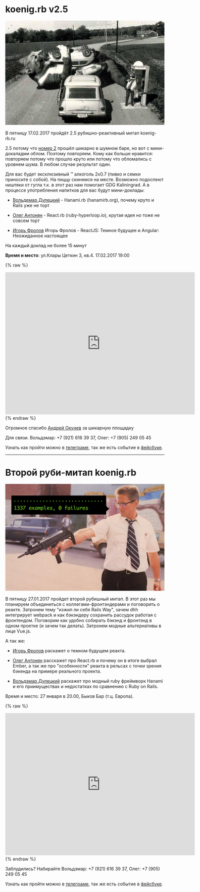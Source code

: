 # koenig.rb v2.5

![image](https://raw.githubusercontent.com/r00takaspin/koenig-rb/master/cat.jpg)

В пятницу 17.02.2017 пройдёт 2.5 рубишно-реактивный митап koenig-rb.ru

2.5 потому что [номер 2](https://www.facebook.com/events/233467427062773/) прошёл шикарно в шумном баре, но вот с мини-докаладми облом. Поэтому повторяем. Кому как больше нравится: повторяем потому что прошло круто или потому что обломались с уровнем шума. В любом случае результат один.

Для вас будет эксклюзивный ™ алкоголь 2x0.7 (пивко и семки приносите с собой). На пиццу скинемся на месте. Возможно подоспеют ништяки от гугла т.к. в этот раз нам помогает GDG Kaliningrad. А в процессе употребления напитков для вас будут мини-доклады:


- [Вольдемар Дулецкий](https://www.facebook.com/voldemar.duletskiy) - Hanami.rb (hanamirb.org), почему круто и Rails уже не торт

- [Олег Антонян](https://www.facebook.com/profile.php?id=100005362953409) - React.rb (ruby-hyperloop.io), крутая идея но тоже не совсем торт

- [Игорь Фролов](https://www.facebook.com/igorfroloff) Игорь Фролов - ReactJS: Темное будущее и Angular: Неожиданное настоящее

На каждый доклад не более 15 минут

**Время и место**: ул.Клары Цеткин 3, кв.4. 17.02.2017 19:00 

{% raw %}
<iframe src="https://www.google.com/maps/embed?pb=!1m18!1m12!1m3!1d2302.691601820321!2d20.52670901629107!3d54.750225980297266!2m3!1f0!2f0!3f0!3m2!1i1024!2i768!4f13.1!3m3!1m2!1s0x46e3158939c4f137%3A0xeead769eb640ea4c!2z0YPQuy4g0JrQu9Cw0YDRiyDQptC10YLQutC40L0sIDMsINCa0LDQu9C40L3QuNC90LPRgNCw0LQsINCa0LDQu9C40L3QuNC90LPRgNCw0LTRgdC60LDRjyDQvtCx0LsuLCAyMzYwMjk!5e0!3m2!1sru!2sru!4v1486742453962" width="600" height="450" frameborder="0" style="border:0" allowfullscreen></iframe>
{% endraw %}

Огромное спасибо [Андрей Окунев](https://www.facebook.com/andrew.okunev.3) за шикарную площадку

Для связи. Вольдэмар: +7 (921) 616 39 37, Олег: +7 (905) 249 05 45

Узнать как пройти можно в [телеграме](https://t.me/joinchat/AAAAAAuHZyPqNuzpdE3wwQ), так же есть событие в [фейсбуке](https://www.facebook.com/events/213006635770704/).

___


# Второй руби-митап koenig.rb

![image](https://raw.githubusercontent.com/r00takaspin/koenig-rb/master/7-8CwCwC_Mk.jpg)

В пятницу 27.01.2017 пройдет второй рубишный митап. В этот раз мы планируем объединиться с коллегами-фронтэндерами и поговорить о реакте. Затронем тему "изжил ли себя Rails Way", зачем dhh интегрирует webpack и как бэкэндеру сохранить рассудок работая с фронтендом. Поговорим как удобно собирать бэкэнд и фронтэнд в одном проетке (и зачем так делать). Затронем модные альтернативы в лице Vue.js.

А так же:

- [Игорь Фролов](https://www.facebook.com/igorfroloff) раскажет о темном будущем реакта.

-  [Олег Антонян](https://www.facebook.com/profile.php?id=100005362953409) расскажет про React.rb и почему он в итоге выбрал Ember, а так же про "особенности" реакта в рельсах с точки зрения бэкенда на примере реального проекта.

-  [Вольдэмар Дулецкий](https://www.facebook.com/voldemar.duletskiy) раскажет про модный ruby фреймворк Hanami и его приимуществах и недостатках по сравнению с Ruby on Rails.

Время и место: 27 января в 20.00, Быков Бар (т.ц. Европа).

{% raw %}
<iframe src="https://www.google.com/maps/embed?pb=!1m18!1m12!1m3!1d2304.491688296194!2d20.496703715890646!3d54.71856568028939!2m3!1f0!2f0!3f0!3m2!1i1024!2i768!4f13.1!3m3!1m2!1s0x46e316022551de81%3A0xcb3dc3773bcaca9!2z0JHRi9C60L7QsiDQkdCQ0KA!5e0!3m2!1sru!2sru!4v1485284134547" width="600" height="450" frameborder="0" style="border:0" allowfullscreen></iframe>
{% endraw %}

Заблудились? Набирайте Вольдэмар: +7 (921) 616 39 37, Олег: +7 (905) 249 05 45

Узнать как пройти можно в [телеграме](https://t.me/joinchat/AAAAAAuHZyPqNuzpdE3wwQ), так же есть событие в [фейсбуке](https://www.facebook.com/events/233467427062773/).
